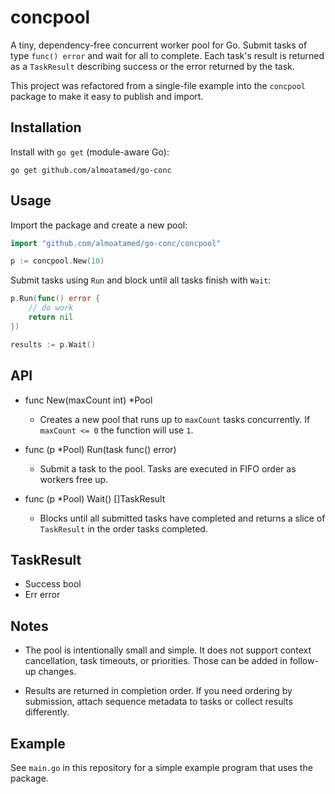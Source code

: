 concpool
=======

A tiny, dependency-free concurrent worker pool for Go. Submit tasks of type `func() error` and wait for all to complete. Each task's result is returned as a `TaskResult` describing success or the error returned by the task.

This project was refactored from a single-file example into the `concpool` package to make it easy to publish and import.

Installation
------------

Install with `go get` (module-aware Go):

    go get github.com/almoatamed/go-conc

Usage
-----

Import the package and create a new pool:
```go
import "github.com/almoatamed/go-conc/concpool"

p := concpool.New(10)
```

Submit tasks using `Run` and block until all tasks finish with `Wait`:

```go
p.Run(func() error {
    // do work
    return nil
})

results := p.Wait()
```

API
---

- func New(maxCount int) *Pool
  - Creates a new pool that runs up to `maxCount` tasks concurrently. If `maxCount <= 0` the function will use `1`.

- func (p *Pool) Run(task func() error)
  - Submit a task to the pool. Tasks are executed in FIFO order as workers free up.

- func (p *Pool) Wait() []TaskResult
  - Blocks until all submitted tasks have completed and returns a slice of `TaskResult` in the order tasks completed.

TaskResult
----------

- Success bool
- Err error

Notes
-----

- The pool is intentionally small and simple. It does not support context cancellation, task timeouts, or priorities. Those can be added in follow-up changes.

- Results are returned in completion order. If you need ordering by submission, attach sequence metadata to tasks or collect results differently.

Example
-------

See `main.go` in this repository for a simple example program that uses the package.
